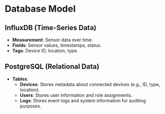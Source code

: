 ﻿# Database Model

## InfluxDB (Time-Series Data)
- **Measurement**: Sensor data over time.
- **Fields**: Sensor values, timestamps, status.
- **Tags**: Device ID, location, type.

## PostgreSQL (Relational Data)
- **Tables**:
    - **Devices**: Stores metadata about connected devices (e.g., ID, type, location).
    - **Users**: Stores user information and role assignments.
    - **Logs**: Stores event logs and system information for auditing purposes.
